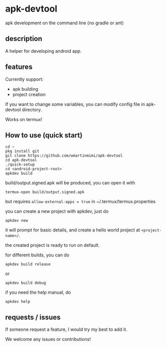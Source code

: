 # apk-devtool

apk development on the command line (no gradle or ant)

## description

A helper for developing android app.

## features

Currently support:

- apk building
- project creation

If you want to change some variables,
you can modify config file in apk-devtool directory.

Works on termux!

## How to use (quick start)

```
cd ~
pkg install git
git clone https://github.com/wmartinmimi/apk-devtool
cd apk-devtool
./quick-setup
cd <android-project-root>
apkdev build
```

build/output.signed.apk will be produced,
you can open it with

```
termux-open build/output.signed.apk
```

but requires ```allow-external-apps = true``` in ~/.termux/termux.properties

you can create a new project with apkdev,
just do

```
apkdev new
```

it will prompt for basic details,
and create a hello world project at ```<project-name>/```.

the created project is ready to run on default.

for different builds, you can do

```
apkdev build release
```

or

```
apkdev build debug
```

if you need the help manual, do

```
apkdev help
```

## requests / issues

If someone request a feature, I would try my best to add it.

We welcome any issues or contributions!
